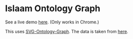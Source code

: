 # Islaam Ontology Graph

See a live demo [here](https://islaam-database.github.io/islaam-ontology-graph/). (Only works in Chrome.)

This uses [SVG-Ontology-Graph](https://github.com/AskYous/svg-ontology-graph). The data is taken from [here](https://docs.google.com/spreadsheets/d/1oEhVbC85KnVYpjOnqX18plTSyjyH6F4dxNQ4SjjkBAs).
